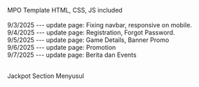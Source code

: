 MPO Template HTML, CSS, JS included
<br>
<br>9/3/2025 --- update page: Fixing navbar, responsive on mobile.
<br>9/4/2025 --- update page: Registration, Forgot Password.
<br>9/5/2025 --- update page: Game Details, Banner Promo
<br>9/6/2025 --- update page: Promotion
<br>9/7/2025 --- update page: Berita dan Events

<br>Jackpot Section Menyusul

